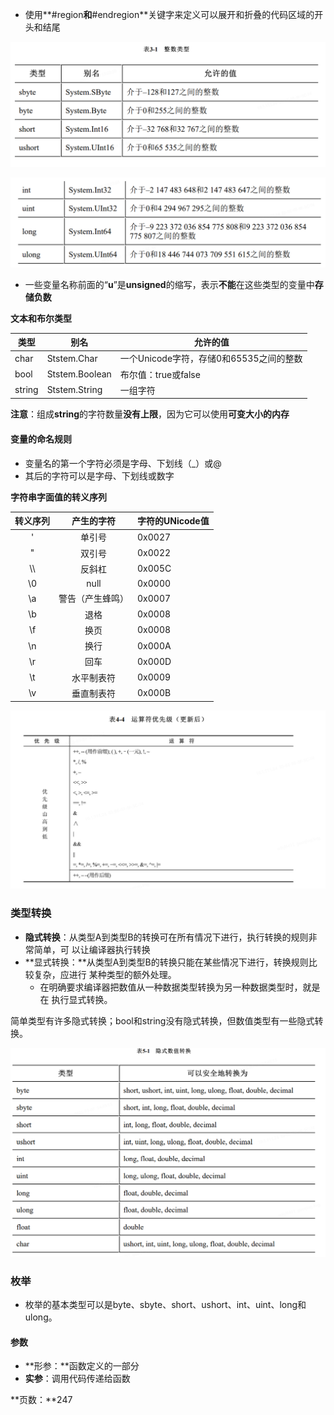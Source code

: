 - 使用**#region**和**#endregion**关键字来定义可以展开和折叠的代码区域的开头和结尾



![image-20250307132213991](./.net_C%23.assets/image-20250307132213991.png)

![image-20250307132253558](./.net_C%23.assets/image-20250307132253558.png)



- 一些变量名称前面的“**u**”是**unsigned**的缩写，表示**不能**在这些类型的变量中**存储负数**



**文本和布尔类型**

| 类型   | 别名           | 允许的值                                |
| ------ | -------------- | --------------------------------------- |
| char   | Ststem.Char    | 一个Unicode字符，存储0和65535之间的整数 |
| bool   | Ststem.Boolean | 布尔值：true或false                     |
| string | Ststem.String  | 一组字符                                |

**注意**：组成**string**的字符数量**没有上限**，因为它可以使用**可变大小的内存**



#### 变量的命名规则

- 变量名的第一个字符必须是字母、下划线（_）或@
- 其后的字符可以是字母、下划线或数字



**字符串字面值的转义序列**

| 转义序列 |    产生的字符    | 字符的UNicode值 |
| :------: | :--------------: | --------------- |
|    \'    |      单引号      | 0x0027          |
|    \"    |      双引号      | 0x0022          |
|   \\\    |      反斜杠      | 0x005C          |
|    \0    |       null       | 0x0000          |
|    \a    | 警告（产生蜂鸣） | 0x0007          |
|    \b    |       退格       | 0x0008          |
|    \f    |       换页       | 0x0008          |
|    \n    |       换行       | 0x000A          |
|    \r    |       回车       | 0x000D          |
|    \t    |    水平制表符    | 0x0009          |
|    \v    |    垂直制表符    | 0x000B          |



![image-20250307141609452](./.net_C%23.assets/image-20250307141609452.png)



### 类型转换

- **隐式转换**：从类型A到类型B的转换可在所有情况下进行，执行转换的规则非常简单，可 以让编译器执行转换
- **显式转换：**从类型A到类型B的转换只能在某些情况下进行，转换规则比较复杂，应进行 某种类型的额外处理。
  - 在明确要求编译器把数值从一种数据类型转换为另一种数据类型时，就是在 执行显式转换。

简单类型有许多隐式转换；bool和string没有隐式转换，但数值类型有一些隐式转换。

![image-20250307144734457](./.net_C%23.assets/image-20250307144734457.png)



### 枚举

- 枚举的基本类型可以是byte、sbyte、short、ushort、int、uint、long和ulong。

#### 参数

- **形参：**函数定义的一部分
- **实参**：调用代码传递给函数

**页数：**247